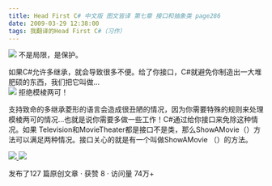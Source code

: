 ```yaml
---
title: Head First C# 中文版 图文皆译 第七章 接口和抽象类 page286
date: 2009-03-29 12:38:00
tags: 我翻译的Head First C#（习作）
---
```

![](https://p-blog.csdn.net/images/p_blog_csdn_net/cuipengfei1/EntryImages/20090329/2009-03-29_12-10-52.jpg) 不是局限，是保护。  
  
如果C#允许多继承，就会导致很多不便。给了你接口，C#就避免你制造出一大堆肥硕的东西，我们把它叫做...  
![](https://p-blog.csdn.net/images/p_blog_csdn_net/cuipengfei1/EntryImages/20090329/2009-03-29_12-19-52.jpg) 拒绝模棱两可！  
  
支持致命的多继承菱形的语言会造成很丑陋的情况，因为你需要特殊的规则来处理模棱两可的情况...也就是说你需要多做一些工作！C#通过给你接口来免除这种情况。如果
Television和MovieTheater都是接口不是类，那么ShowAMovie（）方法可以满足两种情况。接口关心的就是有一个叫做ShowAMovie
（）的方法。



[ ![](https://profile.csdnimg.cn/5/2/5/3_cuipengfei1)
![](https://g.csdnimg.cn/static/user-reg-year/1x/11.png)
](https://blog.csdn.net/cuipengfei1)



发布了127 篇原创文章  ·  获赞 8  ·  访问量 74万+

